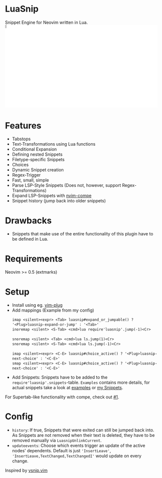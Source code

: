 # LuaSnip
Snippet Engine for Neovim written in Lua.
![Javadoc](./Examples/javadoc.gif)

# Features
- Tabstops
- Text-Transformations using Lua functions
- Conditional Expansion
- Defining nested Snippets
- Filetype-specific Snippets
- Choices
- Dynamic Snippet creation
- Regex-Trigger
- Fast, small, simple
- Parse LSP-Style Snippets (Does not, however, support Regex-Transformations)
- Expand LSP-Snippets with [nvim-compe](https://github.com/hrsh7th/nvim-compe)
- Snippet history (jump back into older snippets)

# Drawbacks
- Snippets that make use of the entire functionality of this plugin have to be defined in Lua.

# Requirements
Neovim >= 0.5 (extmarks)

# Setup
- Install using eg. [vim-plug](https://github.com/junegunn/vim-plug)
- Add mappings (Example from my config)
  ```vim
  imap <silent><expr> <Tab> luasnip#expand_or_jumpable() ? '<Plug>luasnip-expand-or-jump' : '<Tab>' 
  inoremap <silent> <S-Tab> <cmd>lua require'luasnip'.jump(-1)<Cr>
  
  snoremap <silent> <Tab> <cmd>lua ls.jump(1)<Cr>
  snoremap <silent> <S-Tab> <cmd>lua ls.jump(-1)<Cr>
  
  imap <silent><expr> <C-E> luasnip#choice_active() ? '<Plug>luasnip-next-choice' : '<C-E>'
  smap <silent><expr> <C-E> luasnip#choice_active() ? '<Plug>luasnip-next-choice' : '<C-E>'
  ```
- Add Snippets: Snippets have to be added to the `require'luasnip'.snippets`-table.
`Examples` contains more details, for actual snippets take a look at [examples](https://github.com/L3MON4D3/LuaSnip/blob/master/Examples/snippets.lua) or [my Snippets](https://github.com/L3MON4D3/Dotfiles/blob/master/.config/nvim/lua/snips.lua).

For Supertab-like functionality with compe, check out [#1](https://github.com/L3MON4D3/Luasnip/issues/1).

# Config
- `history`: If true, Snippets that were exited can still be jumped back into. As Snippets are not removed when their text is deleted, they have to be removed manually via `LuasnipUnlinkCurrent`.
- `updateevents`: Choose which events trigger an update of the active nodes' dependents. Default is just `'InsertLeave'`, `'InsertLeave,TextChanged,TextChangedI'` would update on every change.

Inspired by [vsnip.vim](https://github.com/hrsh7th/vim-vsnip/)

